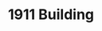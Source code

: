 ---
categories:
- '1960'
events:
- audio_id: null
  building: 1911 Building
  categories: 1911-building
  description: Dorothy Williams became the first African-American instructor with
    faculty ranking, teaching in the Department of Sociology and Anthropology.
  event_decade: '1960'
  event_id: '2'
  excerpt: Dorothy Williams became the first African-American instructor with faculty
    ranking, teaching in the Department of Sociology and Anthropology.
  iiif_crop: null
  image id (orig): '0227372'
  image_caption: null
  image_id: '0227372'
  image_type: null
  redirect_from: null
  start_date: 01/01/1965
  title: First African-American instructor with faculty ranking
  year: '1965'
- audio_id: null
  building: 1911 Building
  categories: 1911-building
  description: In fall 1969, NC State began offering Black Studies courses that included
    Black American Literature, the Afro-American in America, Black Americans in American
    Politics, and Black Ideology. Previously, many students attended to Shaw University
    and St. Augustine's College to take similar classes.
  event_decade: '1960'
  event_id: '51'
  excerpt: In fall 1969, NC State began offering Black Studies courses that included
    Black American Literature, the Afro-American in America, Black Americans in American
    Politics, and Black Ideology. Previously, many students attended to Shaw University
    and St. Augustine's College to take similar classes.
  iiif_crop: null
  image id (orig): 0004739
  image_caption: null
  image_id: 0004739
  image_type: null
  redirect_from: /events/54/index.html
  start_date: 01/01/1969
  title: First Black Studies Classes offered
  year: '1969'
lat: '35.786499'
layout: post
lng: '-78.667297'
order: 32
permalink: places/1911-building/
place: 1911-building
title: 1911 Building

---